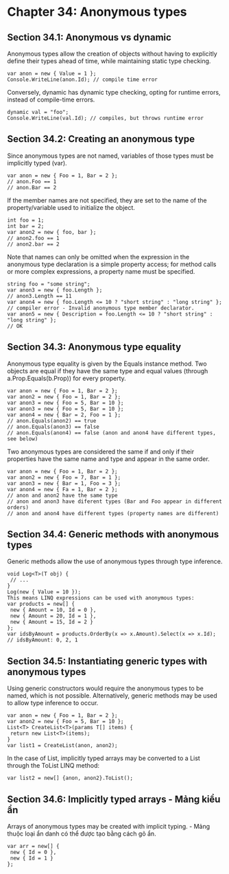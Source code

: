 ﻿# Chapter 34: Anonymous types

## Section 34.1: Anonymous vs dynamic

Anonymous types allow the creation of objects without having to explicitly define their types ahead of time, while maintaining static type checking.
```
var anon = new { Value = 1 };
Console.WriteLine(anon.Id); // compile time error
```
Conversely, dynamic has dynamic type checking, opting for runtime errors, instead of compile-time errors.
```
dynamic val = "foo";
Console.WriteLine(val.Id); // compiles, but throws runtime error
```



## Section 34.2: Creating an anonymous type

Since anonymous types are not named, variables of those types must be implicitly typed (var).
```
var anon = new { Foo = 1, Bar = 2 };
// anon.Foo == 1
// anon.Bar == 2
```
If the member names are not specified, they are set to the name of the property/variable used to initialize the object.
```
int foo = 1;
int bar = 2;
var anon2 = new { foo, bar };
// anon2.foo == 1
// anon2.bar == 2
```
Note that names can only be omitted when the expression in the anonymous type declaration is a simple property access; for method calls or more complex expressions, a property name must be specified.
```
string foo = "some string";
var anon3 = new { foo.Length };
// anon3.Length == 11
var anon4 = new { foo.Length <= 10 ? "short string" : "long string" };
// compiler error - Invalid anonymous type member declarator.
var anon5 = new { Description = foo.Length <= 10 ? "short string" : "long string" };
// OK
```

## Section 34.3: Anonymous type equality

Anonymous type equality is given by the Equals instance method. Two objects are equal if they have the same type and equal values (through a.Prop.Equals(b.Prop)) for every property.
```
var anon = new { Foo = 1, Bar = 2 };
var anon2 = new { Foo = 1, Bar = 2 };
var anon3 = new { Foo = 5, Bar = 10 };
var anon3 = new { Foo = 5, Bar = 10 };
var anon4 = new { Bar = 2, Foo = 1 };
// anon.Equals(anon2) == true
// anon.Equals(anon3) == false
// anon.Equals(anon4) == false (anon and anon4 have different types, see below)
```
Two anonymous types are considered the same if and only if their properties have the same name and type and appear in the same order.
```
var anon = new { Foo = 1, Bar = 2 };
var anon2 = new { Foo = 7, Bar = 1 };
var anon3 = new { Bar = 1, Foo = 3 };
var anon4 = new { Fa = 1, Bar = 2 };
// anon and anon2 have the same type
// anon and anon3 have diferent types (Bar and Foo appear in different orders)
// anon and anon4 have different types (property names are different)
```

## Section 34.4: Generic methods with anonymous types

Generic methods allow the use of anonymous types through type inference.
```
void Log<T>(T obj) {
 // ...
}
Log(new { Value = 10 });
This means LINQ expressions can be used with anonymous types:
var products = new[] {
 new { Amount = 10, Id = 0 },
 new { Amount = 20, Id = 1 },
 new { Amount = 15, Id = 2 }
};
var idsByAmount = products.OrderBy(x => x.Amount).Select(x => x.Id);
// idsByAmount: 0, 2, 1
```

## Section 34.5: Instantiating generic types with anonymous types

Using generic constructors would require the anonymous types to be named, which is not possible. Alternatively, generic methods may be used to allow type inference to occur.
```
var anon = new { Foo = 1, Bar = 2 };
var anon2 = new { Foo = 5, Bar = 10 };
List<T> CreateList<T>(params T[] items) {
 return new List<T>(items);
}
var list1 = CreateList(anon, anon2);
```
In the case of List<T>, implicitly typed arrays may be converted to a List<T> through the ToList LINQ method:
```
var list2 = new[] {anon, anon2}.ToList();
```

## Section 34.6: Implicitly typed arrays - Mảng kiểu ẩn

Arrays of anonymous types may be created with implicit typing. - Mảng thuộc loại ẩn danh có thể được tạo bằng cách gõ ẩn.
```
var arr = new[] {
 new { Id = 0 },
 new { Id = 1 }
};
```


